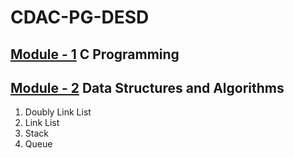 # CDAC-PG-DESD<br>
## [Module - 1](https://github.com/JAGAHPEE/CDAC-PG-DESD/tree/14cebea719b8ce8954f0609cf4379f1e04ef8561/C%20Program) C Programming <br>
## [Module - 2](https://github.com/JAGAHPEE/CDAC-PG-DESD/tree/8b51b884af439733df064603b337c31af08e29da/Data_Structure) Data Structures and Algorithms <br>
1. Doubly Link List
2. Link List
3. Stack
4. Queue

